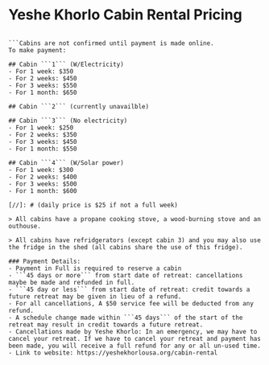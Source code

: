 # Yeshe Khorlo Cabin Rental Pricing

```Please check for specific cabin availability in your inquiry. 

```Cabins are not confirmed until payment is made online. 
To make payment: 

## Cabin ```1``` (W/Electricity)
- For 1 week: $350
- For 2 weeks: $450
- For 3 weeks: $550
- For 1 month: $650

## Cabin ```2``` (currently unavailble) 

## Cabin ```3``` (No electricity) 
- For 1 week: $250
- For 2 weeks: $350
- For 3 weeks: $450
- For 1 month: $550

## Cabin ```4``` (W/Solar power) 
- For 1 week: $300
- For 2 weeks: $400
- For 3 weeks: $500
- For 1 month: $600

[//]: # (daily price is $25 if not a full week)

> All cabins have a propane cooking stove, a wood-burning stove and an outhouse.

> All cabins have refridgerators (except cabin 3) and you may also use the fridge in the shed (all cabins share the use of this fridge).

### Payment Details:
- Payment in Full is required to reserve a cabin
- ```45 days or more``` from start date of retreat: cancellations maybe be made and refunded in full.
- ```45 day or less``` from start date of retreat: credit towards a future retreat may be given in lieu of a refund.
- For all cancellations, A $50 service fee will be deducted from any refund.
- A schedule change made within ```45 days``` of the start of the retreat may result in credit towards a future retreat.
- Cancellations made by Yeshe Khorlo: In an emergency, we may have to cancel your retreat. If we have to cancel your retreat and payment has been made, you will receive a full refund for any or all un-used time.
- Link to website: https://yeshekhorlousa.org/cabin-rental
